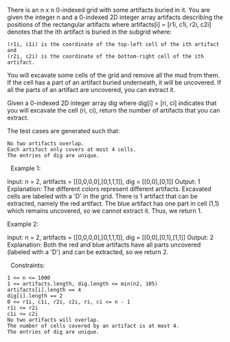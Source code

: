 There is an n x n 0-indexed grid with some artifacts buried in it. You are given the integer n and a 0-indexed 2D integer array artifacts describing the positions of the rectangular artifacts where artifacts[i] = [r1i, c1i, r2i, c2i] denotes that the ith artifact is buried in the subgrid where:


	(r1i, c1i) is the coordinate of the top-left cell of the ith artifact and
	(r2i, c2i) is the coordinate of the bottom-right cell of the ith artifact.


You will excavate some cells of the grid and remove all the mud from them. If the cell has a part of an artifact buried underneath, it will be uncovered. If all the parts of an artifact are uncovered, you can extract it.

Given a 0-indexed 2D integer array dig where dig[i] = [ri, ci] indicates that you will excavate the cell (ri, ci), return the number of artifacts that you can extract.

The test cases are generated such that:


	No two artifacts overlap.
	Each artifact only covers at most 4 cells.
	The entries of dig are unique.


 
Example 1:

Input: n = 2, artifacts = [[0,0,0,0],[0,1,1,1]], dig = [[0,0],[0,1]]
Output: 1
Explanation: 
The different colors represent different artifacts. Excavated cells are labeled with a 'D' in the grid.
There is 1 artifact that can be extracted, namely the red artifact.
The blue artifact has one part in cell (1,1) which remains uncovered, so we cannot extract it.
Thus, we return 1.


Example 2:

Input: n = 2, artifacts = [[0,0,0,0],[0,1,1,1]], dig = [[0,0],[0,1],[1,1]]
Output: 2
Explanation: Both the red and blue artifacts have all parts uncovered (labeled with a 'D') and can be extracted, so we return 2. 


 
Constraints:


	1 <= n <= 1000
	1 <= artifacts.length, dig.length <= min(n2, 105)
	artifacts[i].length == 4
	dig[i].length == 2
	0 <= r1i, c1i, r2i, c2i, ri, ci <= n - 1
	r1i <= r2i
	c1i <= c2i
	No two artifacts will overlap.
	The number of cells covered by an artifact is at most 4.
	The entries of dig are unique.

